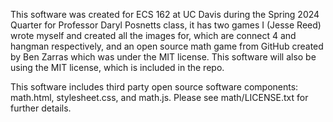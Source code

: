 This software was created for ECS 162 at UC Davis during the Spring 2024 Quarter for Professor Daryl Posnetts class, it has two games I (Jesse Reed) wrote myself and created all the images for, which are connect 4 and hangman respectively, and an open source math game from GitHub created by Ben Zarras which was under the MIT license. This software will also be using the MIT license, which is included in the repo.

This software includes third party open source software components: math.html, stylesheet.css, and math.js. Please see math/LICENSE.txt for further details.
